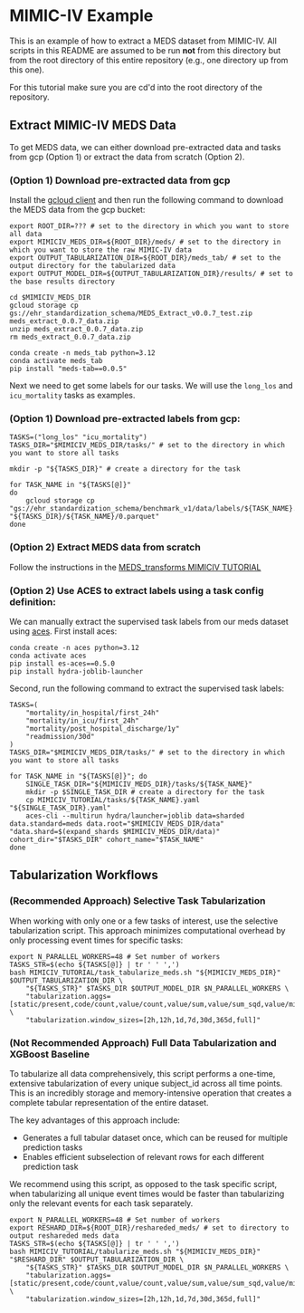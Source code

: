 # MIMIC-IV Example

This is an example of how to extract a MEDS dataset from MIMIC-IV. All scripts in this README are assumed to
be run **not** from this directory but from the root directory of this entire repository (e.g., one directory
up from this one).

For this tutorial make sure you are cd'd into the root directory of the repository.

## Extract MIMIC-IV MEDS Data

To get MEDS data, we can either download pre-extracted data and tasks from gcp (Option 1) or extract the data from scratch (Option 2).

### (Option 1) Download pre-extracted data from gcp

Install the [gcloud client](https://cloud.google.com/sdk/docs/install) and then run the following command to download the MEDS data from the gcp bucket:

```console
export ROOT_DIR=??? # set to the directory in which you want to store all data
export MIMICIV_MEDS_DIR=${ROOT_DIR}/meds/ # set to the directory in which you want to store the raw MIMIC-IV data
export OUTPUT_TABULARIZATION_DIR=${ROOT_DIR}/meds_tab/ # set to the output directory for the tabularized data
export OUTPUT_MODEL_DIR=${OUTPUT_TABULARIZATION_DIR}/results/ # set to the base results directory

cd $MIMICIV_MEDS_DIR
gcloud storage cp gs://ehr_standardization_schema/MEDS_Extract_v0.0.7_test.zip meds_extract_0.0.7_data.zip
unzip meds_extract_0.0.7_data.zip
rm meds_extract_0.0.7_data.zip
```

```console
conda create -n meds_tab python=3.12
conda activate meds_tab
pip install "meds-tab==0.0.5"
```

Next we need to get some labels for our tasks. We will use the `long_los` and `icu_mortality` tasks as examples.

### (Option 1) Download pre-extracted labels from gcp:

```console
TASKS=("long_los" "icu_mortality")
TASKS_DIR="$MIMICIV_MEDS_DIR/tasks/" # set to the directory in which you want to store all tasks

mkdir -p "${TASKS_DIR}" # create a directory for the task

for TASK_NAME in "${TASKS[@]}"
do
    gcloud storage cp "gs://ehr_standardization_schema/benchmark_v1/data/labels/${TASK_NAME}.parquet" "${TASKS_DIR}/${TASK_NAME}/0.parquet"
done
```

### (Option 2) Extract MEDS data from scratch

Follow the instructions in the [MEDS_transforms MIMICIV TUTORIAL](https://github.com/mmcdermott/MEDS_transforms/blob/main/MIMIC-IV_Example/README.md)

### (Option 2) Use ACES to extract labels using a task config definition:

We can manually extract the supervised task labels from our meds dataset using [aces](https://github.com/justin13601/ACES/tree/main). First install aces:

```console
conda create -n aces python=3.12
conda activate aces
pip install es-aces==0.5.0
pip install hydra-joblib-launcher
```

Second, run the following command to extract the supervised task labels:

```console
TASKS=(
    "mortality/in_hospital/first_24h"
    "mortality/in_icu/first_24h"
    "mortality/post_hospital_discharge/1y"
    "readmission/30d"
)
TASKS_DIR="$MIMICIV_MEDS_DIR/tasks/" # set to the directory in which you want to store all tasks

for TASK_NAME in "${TASKS[@]}"; do
    SINGLE_TASK_DIR="${MIMICIV_MEDS_DIR}/tasks/${TASK_NAME}"
    mkdir -p $SINGLE_TASK_DIR # create a directory for the task
    cp MIMICIV_TUTORIAL/tasks/${TASK_NAME}.yaml "${SINGLE_TASK_DIR}.yaml"
    aces-cli --multirun hydra/launcher=joblib data=sharded data.standard=meds data.root="$MIMICIV_MEDS_DIR/data" "data.shard=$(expand_shards $MIMICIV_MEDS_DIR/data)" cohort_dir="$TASKS_DIR" cohort_name="$TASK_NAME"
done
```

## Tabularization Workflows

### (Recommended Approach) Selective Task Tabularization

When working with only one or a few tasks of interest, use the selective tabularization script. This approach minimizes computational overhead by only processing event times for specific tasks:

```console
export N_PARALLEL_WORKERS=48 # Set number of workers
TASKS_STR=$(echo ${TASKS[@]} | tr ' ' ',')
bash MIMICIV_TUTORIAL/task_tabularize_meds.sh "${MIMICIV_MEDS_DIR}" $OUTPUT_TABULARIZATION_DIR \
    "${TASKS_STR}" $TASKS_DIR $OUTPUT_MODEL_DIR $N_PARALLEL_WORKERS \
    "tabularization.aggs=[static/present,code/count,value/count,value/sum,value/sum_sqd,value/min,value/max]" \
    "tabularization.window_sizes=[2h,12h,1d,7d,30d,365d,full]"
```

### (Not Recommended Approach) Full Data Tabularization and XGBoost Baseline

To tabularize all data comprehensively, this script performs a one-time, extensive tabularization of every unique subject_id across all time points. This is an incredibly storage and memory-intensive operation that creates a complete tabular representation of the entire dataset.

The key advantages of this approach include:

- Generates a full tabular dataset once, which can be reused for multiple prediction tasks
- Enables efficient subselection of relevant rows for each different prediction task

We recommend using this script, as opposed to the task specific script, when tabularizing all unique event times would be faster than tabularizing only the relevant events for each task separately.

```console
export N_PARALLEL_WORKERS=48 # Set number of workers
export RESHARD_DIR=${ROOT_DIR}/reshareded_meds/ # set to directory to output reshareded meds data
TASKS_STR=$(echo ${TASKS[@]} | tr ' ' ',')
bash MIMICIV_TUTORIAL/tabularize_meds.sh "${MIMICIV_MEDS_DIR}" "$RESHARD_DIR" $OUTPUT_TABULARIZATION_DIR \
    "${TASKS_STR}" $TASKS_DIR $OUTPUT_MODEL_DIR $N_PARALLEL_WORKERS \
    "tabularization.aggs=[static/present,code/count,value/count,value/sum,value/sum_sqd,value/min,value/max]" \
    "tabularization.window_sizes=[2h,12h,1d,7d,30d,365d,full]"
```
